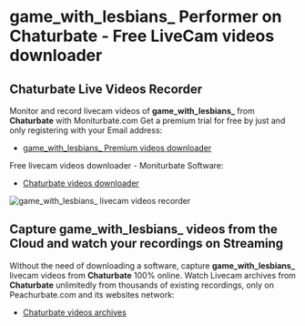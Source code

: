 # game_with_lesbians_ Performer on Chaturbate - Free LiveCam videos downloader

## Chaturbate Live Videos Recorder

Monitor and record livecam videos of **game_with_lesbians_** from **Chaturbate** with Moniturbate.com
Get a premium trial for free by just and only registering with your Email address:
* [game_with_lesbians_ Premium videos downloader](https://moniturbate.com/request-demo-licence-key.html)

Free livecam videos downloader - Moniturbate Software:
* [Chaturbate videos downloader](https://moniturbate.com/moniturbate-download-software.html)

![game_with_lesbians_ livecam videos recorder](https://peachurnet.com/templates/moniturbate-software.png)


## Capture game_with_lesbians_ videos from the Cloud and watch your recordings on Streaming

Without the need of downloading a software, capture **game_with_lesbians_** livecam videos from **Chaturbate** 100% online.
Watch Livecam archives from **Chaturbate** unlimitedly from thousands of existing recordings, only on Peachurbate.com and its websites network:
* [Chaturbate videos archives](https://peachurnet.com/)